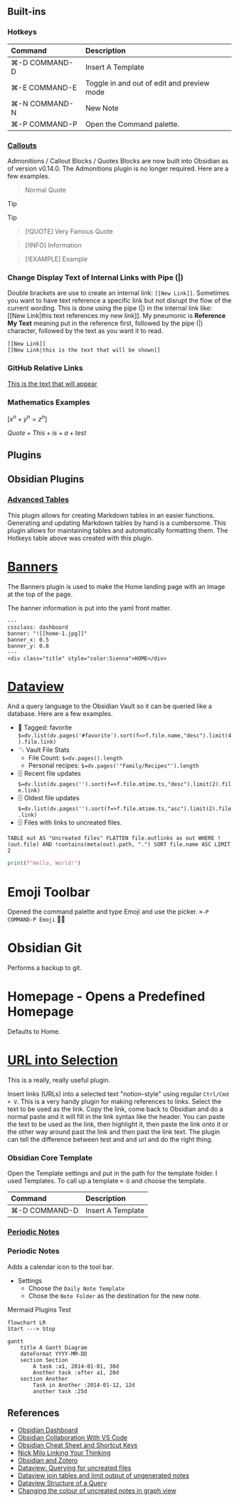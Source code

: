 ## Built-ins

### Hotkeys

| Command       | Description                                |
| :------------ | :----------------------------------------- |
| ⌘-D COMMAND-D | Insert A Template                          |
| ⌘-E COMMAND-E | Toggle in and out of edit and preview mode |
| ⌘-N COMMAND-N | New Note                                   |
| ⌘-P COMMAND-P | Open the Command palette.                  |

### [Callouts](https://help.obsidian.md/How+to/Use+callouts)

Admonitions / Callout Blocks / Quotes Blocks are now built into Obsidian as of version v0.14.0. The Admonitions plugin is no longer required. Here are a few examples.

> Normal Quote

> [!TIP]
> Tip

> [!QUOTE]
> Very Famous Quote

> [!INFO]
> Information

> [!EXAMPLE]
> Example

### Change Display Text of Internal Links with Pipe (|)

Double brackets are use to create an internal link: `[[New Link]]`. Sometimes you want to have text reference a specific link but not disrupt the flow of the current wording. This is done using the pipe (|) in the internal link like: [[New Link|this text references my new link]]. My pneumonic is **Reference My Text** meaning put in the reference first, followed by the pipe (|) character, followed by the text as you want it to read.

```
[[New Link]]
[[New Link|this is the text that will be shown]]
```
### GitHub Relative Links
[This is the text that will appear](MyNewLink.md)

### Mathematics Examples

$[ x^n + y^n = z^n ]$

$Quote + This + is + a + test$

## Plugins

## Obsidian Plugins

### [Advanced Tables](https://github.com/tgrosinger/advanced-tables-obsidian)

This plugin allows for creating Markdown tables in an easier functions. Generating and updating Markdown tables by hand is a cumbersome. This plugin allows for maintaining tables and automatically formatting them. The Hotkeys table above was created with this plugin.

# [Banners](https://github.com/noatpad/obsidian-banners)

The Banners plugin is used to make the Home landing page with an image at the top of the page.

The banner information is put into the yaml front matter.

```
---
cssclass: dashboard
banner: "![[home-1.jpg]]"
banner_x: 0.5
banner_y: 0.8
---
<div class="title" style="color:Sienna">HOME</div>
```

# [Dataview](https://github.com/blacksmithgu/obsidian-dataview)

And a query language to the Obsidian Vault so it can be queried like a database. Here are a few examples.

- 🔖 Tagged: favorite
  `$=dv.list(dv.pages('#favorite').sort(f=>f.file.name,"desc").limit(4).file.link)`
- 〽️ Vault File Stats
  - File Count: `$=dv.pages().length`
  - Personal recipes: `$=dv.pages('"Family/Recipes"').length`
- 🗄️ Recent file updates
  `$=dv.list(dv.pages('').sort(f=>f.file.mtime.ts,"desc").limit(2).file.link)`
- 🗄️ Oldest file updates
  `$=dv.list(dv.pages('').sort(f=>f.file.mtime.ts,"asc").limit(2).file.link)`
- 🗄️ Files with links to uncreated files.

```dataview
TABLE out AS "Uncreated files" FLATTEN file.outlinks as out WHERE !(out.file) AND !contains(meta(out).path, ".") SORT file.name ASC LIMIT 2
```

```python
print(f"Hello, World!")
```

# Emoji Toolbar

Opened the command palette and type Emoji and use the picker.
`⌘-P COMMAND-P Emoji`
🤯🤪

# Obsidian Git

Performs a backup to git.

# Homepage - Opens a Predefined Homepage

Defaults to Home.

# [URL into Selection](https://github.com/denolehov/obsidian-url-into-selection)

This is a really, really useful plugin.

Insert links (URLs) into a selected text "notion-style" using regular `Ctrl/Cmd + V`. This is a very handy plugin for making references to links. Select the text to be used as the link. Copy the link, come back to Obsidian and do a normal paste and it will fill in the link syntax like the header. You can paste the text to be used as the link, then highlight it, then paste the link onto it or the other way around past the link and then past the link text. The plugin can tell the difference between test and and url and do the right thing.

### Obsidian Core Template

Open the Template settings and put in the path for the template folder. I used Templates. To call up a template `⌘-D` and choose the template.

| Command       | Description       |
| :------------ | :---------------- |
| ⌘-D COMMAND-D | Insert A Template |

### [Periodic Notes](https://github.com/liamcain/obsidian-periodic-notes)

### Periodic Notes

Adds a calendar icon to the tool bar.

- Settings
  - Choose the `Daily Note Template`
  - Chose the `Note Folder` as the destination for the new note.

Mermaid Plugins Test

```mermaid
flowchart LR
Start ---> Stop
```

```mermaid
gantt
	title A Gantt Diagram
	dateFormat YYYY-MM-DD
	section Section
		A task :a1, 2014-01-01, 30d
		Another task :after a1, 20d
	section Another
		Task in Another :2014-01-12, 12d
		another task :25d
```

## References

- [Obsidian Dashboard](https://thesweetsetup.com/creating-obsidian-dashboard/)
- [Obsidian Collaboration With VS Code](https://www.youtube.com/watch?v=d80xGBR3ydE)
- [Obsidian Cheat Sheet and Shortcut Keys](https://github.com/ieshreya/Obsidian-Cheat-Sheet)
- [Nick Milo Linking Your Thinking](https://www.linkingyourthinking.com/)
- [Obsidian and Zotero](https://www.marianamontes.me/post/obsidian-and-zotero/)
- [Dataview: Querying for uncreated files](https://forum.obsidian.md/t/dataview-querying-for-uncreated-files/41848)
- [Dataview join tables and limit output of ungenerated notes](https://forum.obsidian.md/t/dataview-join-tables-and-limit-output-of-ungenerated-notes/50049)
- [Dataview Structure of a Query](https://blacksmithgu.github.io/obsidian-dataview/queries/structure/)
- [Changing the colour of uncreated notes in graph view](https://www.reddit.com/r/ObsidianMD/comments/p0w0ib/changing_the_colour_of_uncreated_notes_in_graph/)
